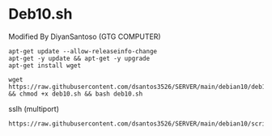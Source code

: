 # Deb10.sh

Modified By DiyanSantoso (GTG COMPUTER)

```
apt-get update --allow-releaseinfo-change
apt-get -y update && apt-get -y upgrade
apt-get install wget
```

```
wget https://raw.githubusercontent.com/dsantos3526/SERVER/main/debian10/deb10.sh && chmod +x deb10.sh && bash deb10.sh
```

sslh (multiport)
```
https://raw.githubusercontent.com/dsantos3526/SERVER/main/debian10/script/multiport/sslh
```
